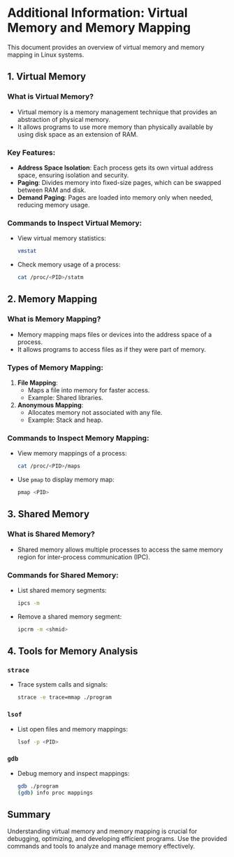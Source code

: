 # Additional Information: Virtual Memory and Memory Mapping

This document provides an overview of virtual memory and memory mapping in Linux systems.

## 1. Virtual Memory

### What is Virtual Memory?
- Virtual memory is a memory management technique that provides an abstraction of physical memory.
- It allows programs to use more memory than physically available by using disk space as an extension of RAM.

### Key Features:
- **Address Space Isolation**: Each process gets its own virtual address space, ensuring isolation and security.
- **Paging**: Divides memory into fixed-size pages, which can be swapped between RAM and disk.
- **Demand Paging**: Pages are loaded into memory only when needed, reducing memory usage.

### Commands to Inspect Virtual Memory:
- View virtual memory statistics:
  ```bash
  vmstat
  ```
- Check memory usage of a process:
  ```bash
  cat /proc/<PID>/statm
  ```

## 2. Memory Mapping

### What is Memory Mapping?
- Memory mapping maps files or devices into the address space of a process.
- It allows programs to access files as if they were part of memory.

### Types of Memory Mapping:
1. **File Mapping**:
   - Maps a file into memory for faster access.
   - Example: Shared libraries.
2. **Anonymous Mapping**:
   - Allocates memory not associated with any file.
   - Example: Stack and heap.

### Commands to Inspect Memory Mapping:
- View memory mappings of a process:
  ```bash
  cat /proc/<PID>/maps
  ```
- Use `pmap` to display memory map:
  ```bash
  pmap <PID>
  ```

## 3. Shared Memory

### What is Shared Memory?
- Shared memory allows multiple processes to access the same memory region for inter-process communication (IPC).

### Commands for Shared Memory:
- List shared memory segments:
  ```bash
  ipcs -m
  ```
- Remove a shared memory segment:
  ```bash
  ipcrm -m <shmid>
  ```

## 4. Tools for Memory Analysis

### `strace`
- Trace system calls and signals:
  ```bash
  strace -e trace=mmap ./program
  ```

### `lsof`
- List open files and memory mappings:
  ```bash
  lsof -p <PID>
  ```

### `gdb`
- Debug memory and inspect mappings:
  ```bash
  gdb ./program
  (gdb) info proc mappings
  ```

## Summary
Understanding virtual memory and memory mapping is crucial for debugging, optimizing, and developing efficient programs. Use the provided commands and tools to analyze and manage memory effectively.